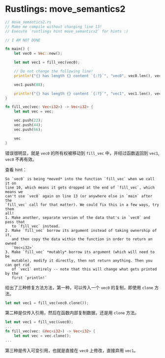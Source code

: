 # Rustlings: move_semantics2

```rust
// move_semantics2.rs
// Make me compile without changing line 13!
// Execute `rustlings hint move_semantics2` for hints :)

// I AM NOT DONE

fn main() {
    let vec0 = Vec::new();

    let mut vec1 = fill_vec(vec0);

    // Do not change the following line!
    println!("{} has length {} content `{:?}`", "vec0", vec0.len(), vec0);

    vec1.push(88);

    println!("{} has length {} content `{:?}`", "vec1", vec1.len(), vec1);
}

fn fill_vec(vec: Vec<i32>) -> Vec<i32> {
    let mut vec = vec;

    vec.push(22);
    vec.push(44);
    vec.push(66);

    vec
}
```

错误很明显，就是 `vec0` 的所有权被移动到 `fill_vec` 中，并经过函数返回到 `vec1`, `vec0` 不再有效。

查看 hint：

```
So `vec0` is being *moved* into the function `fill_vec` when we call it on     
line 10, which means it gets dropped at the end of `fill_vec`, which means we  
can't use `vec0` again on line 13 (or anywhere else in `main` after the        
`fill_vec` call for that matter). We could fix this in a few ways, try them    
all!
1. Make another, separate version of the data that's in `vec0` and pass that   
   to `fill_vec` instead.
2. Make `fill_vec` borrow its argument instead of taking ownership of it,      
   and then copy the data within the function in order to return an owned      
   `Vec<i32>`
3. Make `fill_vec` *mutably* borrow its argument (which will need to be        
   mutable), modify it directly, then not return anything. Then you can get rid
   of `vec1` entirely -- note that this will change what gets printed by the   
   first `println!`
```

给出了三种修复方法方法，第一种，可以传入一个 `vec0` 的复制，即使用 `clone` 方法。

```rust
let mut vec1 = fill_vec(vec0.clone());
```

第二种是仅传入引用，然后在函数内部复制数据，还是用 `clone` 方法。

```rust
let mut vec1 = fill_vec(&vec0);
...
fn fill_vec(vec: &Vec<i32>) -> Vec<i32> {
    let mut vec = vec.clone();
...
```

第三种是传入可变引用，也就是直接在 `vec0` 上修改，直接弃用 `vec1`。